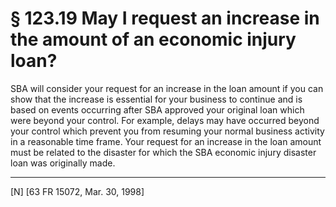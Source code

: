# § 123.19   May I request an increase in the amount of an economic injury loan?

SBA will consider your request for an increase in the loan amount if you can show that the increase is essential for your business to continue and is based on events occurring after SBA approved your original loan which were beyond your control. For example, delays may have occurred beyond your control which prevent you from resuming your normal business activity in a reasonable time frame. Your request for an increase in the loan amount must be related to the disaster for which the SBA economic injury disaster loan was originally made.



---

[N] [63 FR 15072, Mar. 30, 1998]




